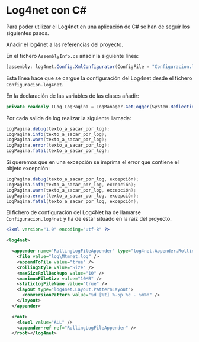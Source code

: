 # Log4net con C#

Para poder utilizar el Log4net en una aplicación de C# se han de seguir los siguientes pasos.

Añadir el log4net a las referencias del proyecto.

En el fichero `AssemblyInfo.cs` añadir la siguiente línea:

``` cs
[assembly: log4net.Config.XmlConfigurator(ConfigFile = "Configuracion.log4net", Watch = true)]
```



Esta línea hace que se cargue la configuración del Log4net desde el fichero `Configuracion.log4net`.

En la declaración de las variables de las clases añadir:

``` cs
private readonly ILog LogPagina = LogManager.GetLogger(System.Reflection.MethodBase.GetCurrentMethod().DeclaringType);
```


Por cada salida de log realizar la siguiente llamada:
``` cs
LogPagina.debug(texto_a_sacar_por_log);
LogPagina.info(texto_a_sacar_por_log);
LogPagina.warn(texto_a_sacar_por_log);
LogPagina.error(texto_a_sacar_por_log);
LogPagina.fatal(texto_a_sacar_por_log);
```


Si queremos que en una excepción se imprima el error que contiene el objeto excepción:

``` cs
LogPagina.debug(texto_a_sacar_por_log, excepción);
LogPagina.info(texto_a_sacar_por_log, excepción);
LogPagina.warn(texto_a_sacar_por_log, excepción);
LogPagina.error(texto_a_sacar_por_log, excepción);
LogPagina.fatal(texto_a_sacar_por_log, excepción);
```


El fichero de configuración del Log4Net ha de llamarse `Configuracion.log4net` y ha de estar situado en la raiz del proyecto.
``` xml
<?xml version="1.0" encoding="utf-8" ?>

<log4net>

  <appender name="RollingLogFileAppender" type="log4net.Appender.RollingFileAppender">
    <file value="log\Mtmnet.log" />
    <appendToFile value="true" />
    <rollingStyle value="Size" />
    <maxSizeRollBackups value="10" />
    <maximumFileSize value="10MB" />
    <staticLogFileName value="true" />
    <layout type="log4net.Layout.PatternLayout">
      <conversionPattern value="%d [%t] %-5p %c - %m%n" />
    </layout>
  </appender>

  <root>
    <level value="ALL" />
    <appender-ref ref="RollingLogFileAppender" />
  </root></log4net>
```

